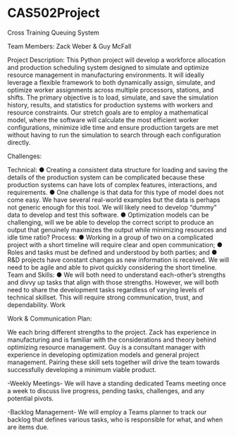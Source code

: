 # CAS502Project
Cross Training Queuing System

Team Members: Zack Weber & Guy McFall

Project Description:
This Python project will develop a workforce allocation and production scheduling system designed to simulate and optimize resource management in manufacturing environments. It will ideally leverage a flexible framework to both dynamically assign, simulate, and optimize worker assignments across multiple processors, stations, and shifts. The primary objective is to load, simulate, and save the simulation history, results, and statistics for production systems with workers and resource constraints. Our stretch goals are to employ a mathematical model, where the software will calculate the most efficient worker configurations, minimize idle time and ensure production targets are met without having to run the simulation to search through each configuration directly.

Challenges:

Technical:
● Creating a consistent data structure for loading and saving the details of the production system can be complicated because these production systems can have lots of complex features, interactions, and requirements.
● One challenge is that data for this type of model does not come easy. We have several real-world examples but the data is perhaps not generic enough for this tool. We will likely need to develop “dummy” data to develop and test this software.
● Optimization models can be challenging, will we be able to develop the correct script to produce an output that genuinely maximizes the output while minimizing resources and idle time ratio?
Process:
● Working in a group of two on a complicated project with a short timeline will require clear and open communication;
● Roles and tasks must be defined and understood by both parties; and
● R&D projects have constant changes as new information is received. We will need to be agile and able to pivot quickly considering the short timeline.
Team and Skills:
● We will both need to understand each-other’s strengths and divvy up tasks that align with those strengths. However, we will both need to share the development tasks regardless of varying levels of technical skillset. This will require strong communication, trust, and dependability.
Work

Work & Communication Plan:

We each bring different strengths to the project. Zack has experience in manufacturing and is familiar with the considerations and theory behind optimizing resource management. Guy is a consultant manager with experience in developing optimization models and general project management. Pairing these skill sets together will drive the team towards successfully developing a minimum viable product.

-Weekly Meetings- We will have a standing dedicated Teams meeting once a week to discuss live progress, pending tasks, challenges, and any potential pivots.

-Backlog Management- We will employ a Teams planner to track our backlog that defines various tasks, who is responsible for what, and when are items due.

